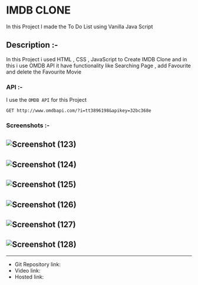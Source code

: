 
# IMDB CLONE

In this Project I made the To Do List using Vanilla Java Script

## Description :-

In this Project i used HTML , CSS , JavaScript to Create IMDB Clone and in this i use OMDB API it have functionality like Searching Page , add Favourite and delete the Favourite Movie

### API :-

I use the `OMDB API` for this Project 

```http
GET http://www.omdbapi.com/?i=tt3896198&apikey=32bc368e
```

### Screenshots :- 

![Screenshot (123)](https://github.com/Aadiii01/IMDBClone/assets/134622355/4c7f1abb-ea5a-442a-accd-8b5ac3158720)
---
![Screenshot (124)](https://github.com/Aadiii01/IMDBClone/assets/134622355/98baf805-b024-4324-9f59-8707d72595fe)
---
![Screenshot (125)](https://github.com/Aadiii01/IMDBClone/assets/134622355/2ce0f796-6fef-4c05-b06c-161ce841d443)
---
![Screenshot (126)](https://github.com/Aadiii01/IMDBClone/assets/134622355/374d363b-beb6-45f0-8947-ec457682fa75)
---
![Screenshot (127)](https://github.com/Aadiii01/IMDBClone/assets/134622355/571ac003-c321-4dfa-8265-955f0983624b)
---
![Screenshot (128)](https://github.com/Aadiii01/IMDBClone/assets/134622355/643356e4-753a-4833-b653-4e7f6edfe457)
---
---

- Git Repository link: 
- Video link: 
- Hosted link: 


